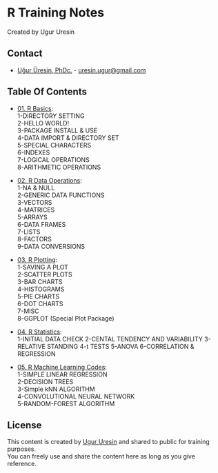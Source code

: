 # R Training Notes
Created by Ugur Uresin

## Contact
* [Uğur Üresin, PhDc.](https://github.com/ugururesin) - [uresin.ugur@gmail.com](mailto:uresin.ugur@gmail.com)

## Table Of Contents

* [01. R Basics](https://github.com/ugururesin/R_Training/blob/master/01_R_Basics.R):  
 1-DIRECTORY SETTING  
 2-HELLO WORLD!  
 3-PACKAGE INSTALL & USE  
 4-DATA IMPORT & DIRECTORY SET  
 5-SPECIAL CHARACTERS  
 6-INDEXES  
 7-LOGICAL OPERATIONS  
 8-ARITHMETIC OPERATIONS  

* [02. R Data Operations](https://github.com/ugururesin/R_Training/blob/master/02_R_DataOperations.R):  
1-NA & NULL  
2-GENERIC DATA FUNCTIONS  
3-VECTORS  
4-MATRICES  
5-ARRAYS  
6-DATA FRAMES  
7-LISTS  
8-FACTORS  
9-DATA CONVERSIONS  

* [03. R Plotting](https://github.com/ugururesin/R_Training/blob/master/03_R_Plotting.R):  
1-SAVING A PLOT  
2-SCATTER PLOTS  
3-BAR CHARTS  
4-HISTOGRAMS  
5-PIE CHARTS  
6-DOT CHARTS  
7-MISC  
8-GGPLOT (Special Plot Package)  

* [04. R Statistics](https://github.com/ugururesin/R_Training/blob/master/03_R_Plotting.R):  
1-INITIAL DATA CHECK
2-CENTAL TENDENCY AND VARIABILITY
3-RELATIVE STANDING
4-t TESTS
5-ANOVA
6-CORRELATION & REGRESSION

* [05. R Machine Learning Codes](https://github.com/ugururesin/R_Training/blob/master/03_R_Plotting.R):  
1-SIMPLE LINEAR REGRESSION  
2-DECISION TREES  
3-Simple kNN ALGORITHM  
4-CONVOLUTIONAL NEURAL NETWORK  
5-RANDOM-FOREST ALGORITHM  


## License
This content is created by [Ugur Uresin](mailto:uresin.ugur@gmail.com) and shared to public for training purposes.  
You can freely use and share the content here as long as you give reference.